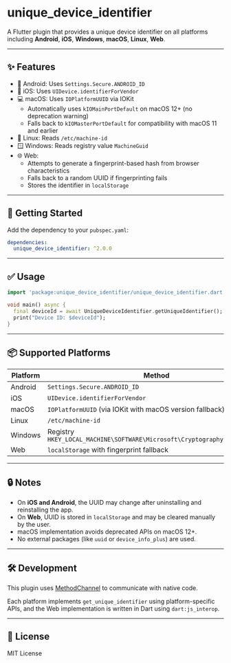 # unique_device_identifier

A Flutter plugin that provides a unique device identifier on all platforms including **Android**, **iOS**, **Windows**, **macOS**, **Linux**, **Web**.

---

## ✨ Features

- 📱 Android: Uses `Settings.Secure.ANDROID_ID`
- 🍎 iOS: Uses `UIDevice.identifierForVendor`
- 💻 macOS: Uses `IOPlatformUUID` via IOKit
  - Automatically uses `kIOMainPortDefault` on macOS 12+ (no deprecation warning)
  - Falls back to `kIOMasterPortDefault` for compatibility with macOS 11 and earlier
- 🐧 Linux: Reads `/etc/machine-id`
- 🪟 Windows: Reads registry value `MachineGuid`
- 🌐 Web:
  - Attempts to generate a fingerprint-based hash from browser characteristics
  - Falls back to a random UUID if fingerprinting fails
  - Stores the identifier in `localStorage`

---

## 🚀 Getting Started

Add the dependency to your `pubspec.yaml`:

```yaml
dependencies:
  unique_device_identifier: ^2.0.0
```

---

## ✅ Usage

```dart
import 'package:unique_device_identifier/unique_device_identifier.dart';

void main() async {
  final deviceId = await UniqueDeviceIdentifier.getUniqueIdentifier();
  print("Device ID: $deviceId");
}
```

---

## 📦 Supported Platforms

| Platform | Method |
|----------|--------|
| Android  | `Settings.Secure.ANDROID_ID` |
| iOS      | `UIDevice.identifierForVendor` |
| macOS    | `IOPlatformUUID` (via IOKit with macOS version fallback) |
| Linux    | `/etc/machine-id` |
| Windows  | Registry `HKEY_LOCAL_MACHINE\SOFTWARE\Microsoft\Cryptography\MachineGuid` |
| Web      | `localStorage` with fingerprint fallback |

---

## 🔒 Notes

- On **iOS and Android**, the UUID may change after uninstalling and reinstalling the app.
- On **Web**, UUID is stored in `localStorage` and may be cleared manually by the user.
- macOS implementation avoids deprecated APIs on macOS 12+.
- No external packages (like `uuid` or `device_info_plus`) are used.

---

## 🛠 Development

This plugin uses [MethodChannel](https://docs.flutter.dev/platform-integration/platform-channels) to communicate with native code.

Each platform implements `get_unique_identifier` using platform-specific APIs, and the Web implementation is written in Dart using `dart:js_interop`.

---

## 📄 License

MIT License
